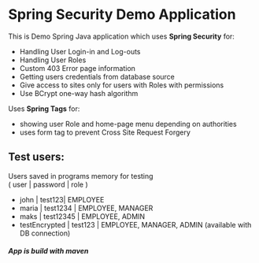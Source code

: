 # Spring Security Demo Application

This is Demo Spring Java application which uses **Spring Security** for:
* Handling User Login-in and Log-outs
* Handling User Roles
* Custom 403 Error page information
* Getting users credentials from database source
* Give access to sites only for users with Roles with permissions
* Use BCrypt one-way hash algorithm

Uses **Spring Tags** for:
* showing user Role and home-page menu depending on authorities
* uses form tag to prevent Cross Site Request Forgery

## Test users:
Users saved in programs memory for testing  
( user | password | role )
* john | test123| EMPLOYEE
* maria | test1234 | EMPLOYEE, MANAGER
* maks | test12345 | EMPLOYEE, ADMIN
* testEncrypted | test123 | EMPLOYEE, MANAGER, ADMIN (available with DB connection)
##### App is build with maven